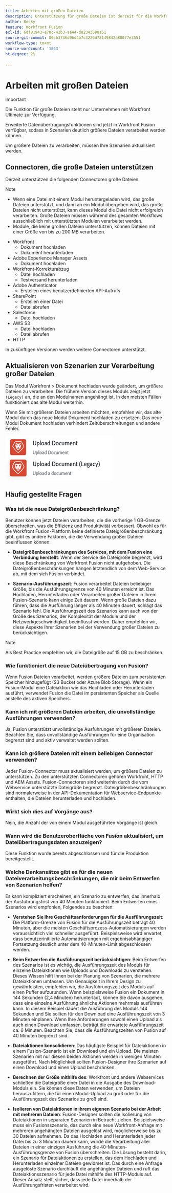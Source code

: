 ```yaml
---
title: Arbeiten mit großen Dateien
description: Unterstützung für große Dateien ist derzeit für die Workfront- und HTTP-Connectoren verfügbar.
author: Becky
feature: Workfront Fusion
exl-id: 6df81943-e70c-42b3-aa44-d82343598a51
source-git-commit: 80cb3736d96d4b7c3226d78149842a80077e3551
workflow-type: tm+mt
source-wordcount: '1043'
ht-degree: 2%

---
```


# Arbeiten mit großen Dateien

>[!IMPORTANT]
>
>Die Funktion für große Dateien steht nur Unternehmen mit Workfront Ultimate zur Verfügung.

Erweiterte Datenübertragungsfunktionen sind jetzt in Workfront Fusion verfügbar, sodass in Szenarien deutlich größere Dateien verarbeitet werden können.

Um größere Dateien zu verarbeiten, müssen Ihre Szenarien aktualisiert werden.

## Connectoren, die große Dateien unterstützen

Derzeit unterstützen die folgenden Connectoren große Dateien.

>[!NOTE]
>
>* Wenn eine Datei mit einem Modul heruntergeladen wird, das große Dateien unterstützt, und dann an ein Modul übergeben wird, das große Dateien nicht unterstützt, kann dieses Modul die Datei nicht erfolgreich verarbeiten. Große Dateien müssen während des gesamten Workflows ausschließlich mit unterstützten Modulen verarbeitet werden.
>* Module, die keine großen Dateien unterstützen, können Dateien mit einer Größe von bis zu 200 MB verarbeiten.

* Workfront
   * Dokument hochladen
   * Dokument herunterladen
* Adobe Experience Manager Assets
   * Dokument hochladen
* Workfront-Korrekturabzug
   * Datei hochladen
   * Testversand herunterladen
* Adobe Authenticator
   * Erstellen eines benutzerdefinierten API-Aufrufs
* SharePoint
   * Erstellen einer Datei
   * Datei abrufen
* Salesforce
   * Datei hochladen
* AWS S3
   * Datei hochladen
   * Datei abrufen
* HTTP

In zukünftigen Versionen werden weitere Connectoren unterstützt.

## Aktualisieren von Szenarien zur Verarbeitung großer Dateien

Das Modul Workfront > Dokument hochladen wurde geändert, um größere Dateien zu verarbeiten. Die frühere Version dieses Moduls zeigt jetzt `(Legacy)` an, die an den Modulnamen angehängt ist. In den meisten Fällen funktioniert das alte Modul weiterhin.

Wenn Sie mit größeren Dateien arbeiten möchten, empfehlen wir, das alte Modul durch das neue Modul Dokument hochladen zu ersetzen. Das neue Modul Dokument hochladen verhindert Zeitüberschreitungen und andere Fehler.

![Dokument hochladen](assets/new-upload-document.png)

## Häufig gestellte Fragen

### Was ist die neue Dateigrößenbeschränkung?

Benutzer können jetzt Dateien verarbeiten, die die vorherige 1 GB-Grenze überschreiten, was die Effizienz und Produktivität verbessert.  Obwohl es für die Workfront Fusion-Plattform keine definierte Dateigrößenbeschränkung gibt, gibt es andere Faktoren, die die Verwendung großer Dateien beeinflussen können:

* **Dateigrößenbeschränkungen des Services, mit dem Fusion eine Verbindung herstellt**: Wenn der Service die Dateigröße begrenzt, wird diese Beschränkung von Workfront Fusion nicht aufgehoben. Die Dateigrößenbeschränkungen hängen letztendlich von dem Web-Service ab, mit dem sich Fusion verbindet.

* **Szenario-Ausführungszeit**: Fusion verarbeitet Dateien beliebiger Größe, bis die Ausführungsgrenze von 40 Minuten erreicht ist. Das Hochladen, Herunterladen oder Verarbeiten großer Dateien in Ihrem Fusion-Szenario kann einige Zeit dauern. Wenn große Dateien dazu führen, dass die Ausführung länger als 40 Minuten dauert, schlägt das Szenario fehl. Die Ausführungszeit des Szenarios kann auch von der Größe des Szenarios, der Komplexität der Module und der Netzwerkgeschwindigkeit beeinflusst werden. Daher empfehlen wir, diese Aspekte Ihrer Szenarien bei der Verwendung großer Dateien zu berücksichtigen.

>[!NOTE]
>
>Als Best Practice empfehlen wir, die Dateigröße auf 15 GB zu beschränken.

### Wie funktioniert die neue Dateiübertragung von Fusion?

Wenn Fusion Dateien verarbeitet, werden größere Dateien zum persistenten Speicher hinzugefügt (S3 Bucket oder Azure Blob Storage). Wenn ein Fusion-Modul eine Dateiaktion wie das Hochladen oder Herunterladen ausführt, verwendet Fusion die Datei im persistenten Speicher als Quelle anstelle des aktiven Speichers.

### Kann ich mit größeren Dateien arbeiten, die unvollständige Ausführungen verwenden?

Ja, Fusion unterstützt unvollständige Ausführungen mit größeren Dateien. Beachten Sie, dass unvollständige Ausführungen für eine Organisation begrenzt sind und aktiv verwaltet werden sollten.

### Kann ich größere Dateien mit einem beliebigen Connector verwenden?

Jeder Fusion-Connector muss aktualisiert werden, um größere Dateien zu unterstützen. Zu den unterstützten Connectoren gehören Workfront, HTTP und AEM Assets. Fusion-Connectoren sind weiterhin durch die vom Webservice unterstützte Dateigröße begrenzt. Dateigrößenbeschränkungen sind normalerweise in der API-Dokumentation für Webservice-Endpunkte enthalten, die Dateien herunterladen und hochladen.

### Wirkt sich dies auf Vorgänge aus?

Nein, die Anzahl der von einem Modul ausgeführten Vorgänge ist gleich.

### Wann wird die Benutzeroberfläche von Fusion aktualisiert, um Dateiübertragungsdaten anzuzeigen?

Diese Funktion wurde bereits abgeschlossen und für die Produktion bereitgestellt.

### Welche Denkansätze gibt es für die neuen Dateiverarbeitungsbeschränkungen, die mir beim Entwerfen von Szenarien helfen?

Es kann kompliziert erscheinen, ein Szenario zu entwerfen, das innerhalb der Ausführungsfrist von 40 Minuten funktioniert. Beim Entwerfen eines Szenarios wird empfohlen, Folgendes zu beachten:

* **Verstehen Sie Ihre Geschäftsanforderungen für die Ausführungszeit**: Die Platform-Grenze von Fusion für die Ausführungszeit beträgt 40 Minuten, aber die meisten Geschäftsprozess-Automatisierungen werden voraussichtlich viel schneller ausgeführt. Beispielsweise wird erwartet, dass benutzerinitiierte Automatisierungen mit ergebnisabhängiger Fortsetzung deutlich unter dem 40-Minuten-Limit abgeschlossen werden.
* **Beim Entwerfen die Ausführungszeit berücksichtigen**: Beim Entwerfen des Szenarios ist es wichtig, die Ausführungszeit des Moduls für einzelne Dateiaktionen wie Uploads und Downloads zu verstehen. Dieses Wissen hilft Ihnen bei der Planung von Szenarien, die mehrere Dateiaktionen umfassen.  Um Genauigkeit in Ihrem Design zu gewährleisten, empfehlen wir, die Ausführungszeit des Moduls auf einen Puffer aufzurunden.
Wenn beispielsweise Fusion ein Dokument in 144 Sekunden (2,4 Minuten) herunterlädt, können Sie davon ausgehen, dass eine einzelne Ausführung ähnliche Aktionen mehrmals ausführen kann. In diesem Beispiel dauert die Ausführung des Moduls 144 Sekunden und Sie sollten für den Download eine Ausführungszeit von 3 Minuten einplanen. Wenn Ihre Anforderungen sowohl einen Upload als auch einen Download umfassen, beträgt die erwartete Ausführungszeit ca. 6 Minuten. Beachten Sie, dass die Ausführungszeiten von Fusion auf 40 Minuten begrenzt sind.

* **Dateiaktionen konsolidieren**: Das häufigste Beispiel für Dateiaktionen in einem Fusion-Szenario ist ein Download und ein Upload. Die meisten Szenarien mit nur diesen beiden Aktionen werden in wenigen Minuten ausgeführt. Nach Möglichkeit sollten Fusion-Designer ihre Szenarien auf einen Download und einen Upload beschränken.

* **Berechnen der Größe mithilfe des**: Workfront und andere Webservices schließen die Dateigröße einer Datei in die Ausgabe des Download-Moduls ein. Sie können diese Daten verwenden, um Dateien herauszufiltern, die für einen Modul-Upload zu groß oder für die Ausführungszeit des Szenarios zu groß sind.

* **Isolieren von Dateiaktionen in ihrem eigenen Szenario bei der Arbeit mit mehreren Dateien**: Fusion-Designer sollten die Isolierung von Dateiaktionen in separaten Szenarien in Betracht ziehen. Beispielsweise muss ein Fusionsszenario, das durch eine neue Workfront-Anfrage mit mehreren angehängten Dateien ausgelöst wird, möglicherweise bis zu 30 Dateien aufnehmen. Da das Hochladen und Herunterladen jeder Datei bis zu 3 Minuten dauern kann, würde die Verarbeitung aller Dateien in einer einzigen Ausführung die 40-Minuten-Ausführungsgrenze von Fusion überschreiten. Die Lösung besteht darin, ein Szenario für Dateiaktionen zu erstellen, das dem Hochladen und Herunterladen einzelner Dateien gewidmet ist. Das durch eine Anfrage ausgelöste Szenario durchläuft die angehängten Dateien und ruft das Dateiaktionsszenario für jede Datei mithilfe des HTTP-Moduls auf. Dieser Ansatz stellt sicher, dass jede Datei innerhalb der Ausführungsfristen verarbeitet wird.

<!--
## Connectors that do not support large files

Some Fusion connectors do not support large files. For these connectors, Fusion's total processing capacity for files is **1 GB**. 

This limit is based on a total memory cost. Every operation contributes to that cost. If a single file of 400 MB is downloaded and uploaded then the total cost to the file capacity would be 800 MB.

The following connectors do **not** support large files. 

* Archive
* Box
* Convert
* CSV
* Datastores
* Flow control
* FTP
* JSON
* JWT
* Markdown
* Math
* Microsoft Word templates
* MIME
* Microsoft SQL
* SFTP
* Adobe Acrobat Sign
* SOAP
* Tools
* XML

If a connector is not on this list, it does not support large files. For these connectors, Fusion's total processing capacity for files is **1 GB**. 

This limit is based on a total memory cost. Every operation contributes to that cost. If a single file of 400 MB is downloaded and uploaded then the total cost to the file capacity would be 800 MB.-->






<!--## Connectors that support large files

The following connectors support large files.

Workfront
HTTP
Webhooks
Salesforce
Microsoft Email
Workfront Proof
AEM Assets
Email
Slack
Jira
Microsoft Excel
SharePoint
Frame.io
Adobe PDF Services
Marketo
Azure Devops 
Google Email
Jira Server
Google Sheets
Microsoft OneDrive
ServiceNow 
AWS S3
Bynder
OneDrive Business
Adobe Authenticator
Google Drive
Microsoft Dynamics
Google Docs
NetSuite
Airtable
Azure AD
QuickBase 
Adobe Target
Adobe Campaign Classic
Microsoft Calendar
Workfront Planning
HubSpot CRM  
DropBox
Cloud Convert
Egnyte
Adobe Firefly
OpenAI / Chat GPT
Allocadia
Cvent
GitLab 
Google Team Drive
Google Calendar
Workfront SDL Managed Translation
Widen
Workfront Boards
Google Slides
Qualtrics
Microsoft Power BI
Adobe Photoshop
Anaplan
DocuSign 
MariaDB
Adobe Creative Cloud Libraries
Figma
AEM Forms
Datadog
GitHub 
Google Forms
Adobe I/O Events
Trello
Workday
Adobe Journey Optimizer
Adobe Lightroom


If a file is not on this list, it does not support large files. For these connectors, Fusion's total processing capacity for files is **1 GB**. 

This limit is based on a total memory cost. Every operation contributes to that cost. If a single file of 400 MB is downloaded and uploaded then the total cost to the file capacity would be 800 MB.

-->

